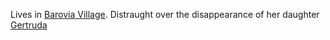 Lives in [Barovia Village](../Places/Barovia%20Village.md). Distraught over the disappearance of her daughter [Gertruda](Gertruda.md)